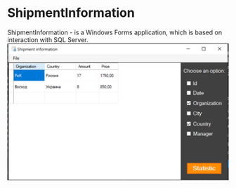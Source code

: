 # ShipmentInformation
ShipmentInformation - is a Windows Forms application, which is based on interaction with SQL Server.
![Image alt](https://github.com/OlehStelmakh/ShipmentInformation/blob/master/Screenshot.PNG)
